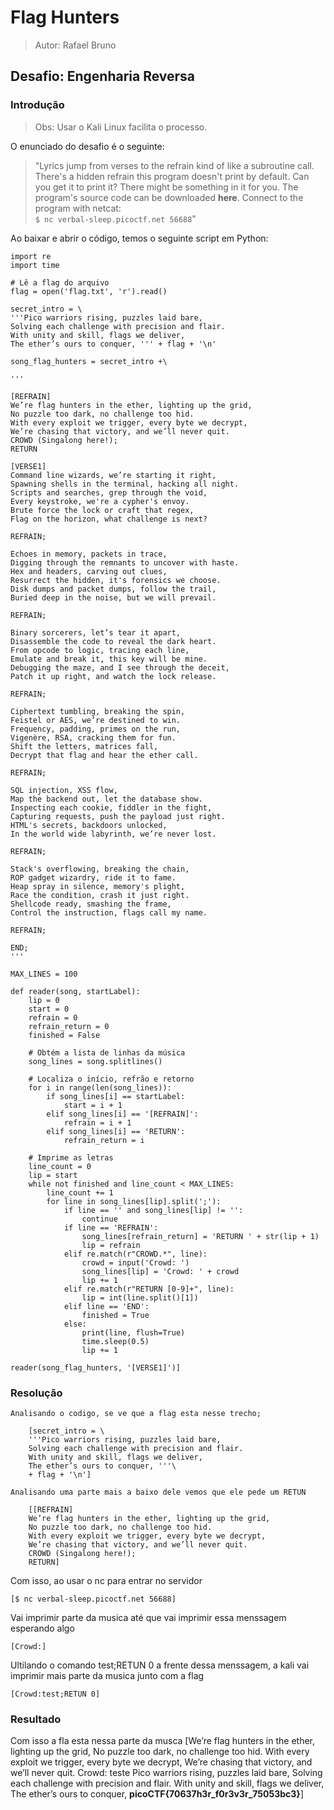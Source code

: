 # Flag Hunters

> Autor: Rafael Bruno

## Desafio: Engenharia Reversa

### Introdução

> Obs: Usar o Kali Linux facilita o processo.

O enunciado do desafio é o seguinte:

> "Lyrics jump from verses to the refrain kind of like a subroutine call. There's a hidden refrain this program doesn't print by default. Can you get it to print it? There might be something in it for you. The program's source code can be downloaded **here**. Connect to the program with netcat:  
> `$ nc verbal-sleep.picoctf.net 56688`"

Ao baixar e abrir o código, temos o seguinte script em Python:

```[python
import re
import time

# Lê a flag do arquivo
flag = open('flag.txt', 'r').read()

secret_intro = \
'''Pico warriors rising, puzzles laid bare,
Solving each challenge with precision and flair.
With unity and skill, flags we deliver,
The ether’s ours to conquer, ''' + flag + '\n'

song_flag_hunters = secret_intro +\

'''

[REFRAIN]
We’re flag hunters in the ether, lighting up the grid,
No puzzle too dark, no challenge too hid.
With every exploit we trigger, every byte we decrypt,
We’re chasing that victory, and we’ll never quit.
CROWD (Singalong here!);
RETURN

[VERSE1]
Command line wizards, we’re starting it right,
Spawning shells in the terminal, hacking all night.
Scripts and searches, grep through the void,
Every keystroke, we're a cypher's envoy.
Brute force the lock or craft that regex,
Flag on the horizon, what challenge is next?

REFRAIN;

Echoes in memory, packets in trace,
Digging through the remnants to uncover with haste.
Hex and headers, carving out clues,
Resurrect the hidden, it's forensics we choose.
Disk dumps and packet dumps, follow the trail,
Buried deep in the noise, but we will prevail.

REFRAIN;

Binary sorcerers, let’s tear it apart,
Disassemble the code to reveal the dark heart.
From opcode to logic, tracing each line,
Emulate and break it, this key will be mine.
Debugging the maze, and I see through the deceit,
Patch it up right, and watch the lock release.

REFRAIN;

Ciphertext tumbling, breaking the spin,
Feistel or AES, we’re destined to win.
Frequency, padding, primes on the run,
Vigenère, RSA, cracking them for fun.
Shift the letters, matrices fall,
Decrypt that flag and hear the ether call.

REFRAIN;

SQL injection, XSS flow,
Map the backend out, let the database show.
Inspecting each cookie, fiddler in the fight,
Capturing requests, push the payload just right.
HTML's secrets, backdoors unlocked,
In the world wide labyrinth, we’re never lost.

REFRAIN;

Stack's overflowing, breaking the chain,
ROP gadget wizardry, ride it to fame.
Heap spray in silence, memory's plight,
Race the condition, crash it just right.
Shellcode ready, smashing the frame,
Control the instruction, flags call my name.

REFRAIN;

END;
'''

MAX_LINES = 100

def reader(song, startLabel):
    lip = 0
    start = 0
    refrain = 0
    refrain_return = 0
    finished = False

    # Obtém a lista de linhas da música
    song_lines = song.splitlines()

    # Localiza o início, refrão e retorno
    for i in range(len(song_lines)):
        if song_lines[i] == startLabel:
            start = i + 1
        elif song_lines[i] == '[REFRAIN]':
            refrain = i + 1
        elif song_lines[i] == 'RETURN':
            refrain_return = i

    # Imprime as letras
    line_count = 0
    lip = start
    while not finished and line_count < MAX_LINES:
        line_count += 1
        for line in song_lines[lip].split(';'):
            if line == '' and song_lines[lip] != '':
                continue
            if line == 'REFRAIN':
                song_lines[refrain_return] = 'RETURN ' + str(lip + 1)
                lip = refrain
            elif re.match(r"CROWD.*", line):
                crowd = input('Crowd: ')
                song_lines[lip] = 'Crowd: ' + crowd
                lip += 1
            elif re.match(r"RETURN [0-9]+", line):
                lip = int(line.split()[1])
            elif line == 'END':
                finished = True
            else:
                print(line, flush=True)
                time.sleep(0.5)
                lip += 1

reader(song_flag_hunters, '[VERSE1]')]

```

### Resolução

```
Analisando o codigo, se ve que a flag esta nesse trecho;

    [secret_intro = \
    '''Pico warriors rising, puzzles laid bare,
    Solving each challenge with precision and flair.
    With unity and skill, flags we deliver,
    The ether’s ours to conquer, '''\
    + flag + '\n']

Analisando uma parte mais a baixo dele vemos que ele pede um RETUN

    [[REFRAIN]
    We’re flag hunters in the ether, lighting up the grid,
    No puzzle too dark, no challenge too hid.
    With every exploit we trigger, every byte we decrypt,
    We’re chasing that victory, and we’ll never quit.
    CROWD (Singalong here!);
    RETURN]
```

Com isso, ao usar o nc para entrar no servidor

```
[$ nc verbal-sleep.picoctf.net 56688]
```

Vai imprimir parte da musica até que vai imprimir essa menssagem esperando algo

```
[Crowd:]
```

Ultilando o comando test;RETUN 0 a frente dessa menssagem, a kali vai imprimir mais parte da musica junto com a flag

```
[Crowd:test;RETUN 0]
```

### Resultado

Com isso a fla esta nessa parte da musca
\[We’re flag hunters in the ether, lighting up the grid,
No puzzle too dark, no challenge too hid.
With every exploit we trigger, every byte we decrypt,
We’re chasing that victory, and we’ll never quit.
Crowd: teste
Pico warriors rising, puzzles laid bare,
Solving each challenge with precision and flair.
With unity and skill, flags we deliver,
The ether’s ours to conquer, **picoCTF{70637h3r\_f0r3v3r\_75053bc3}**]
